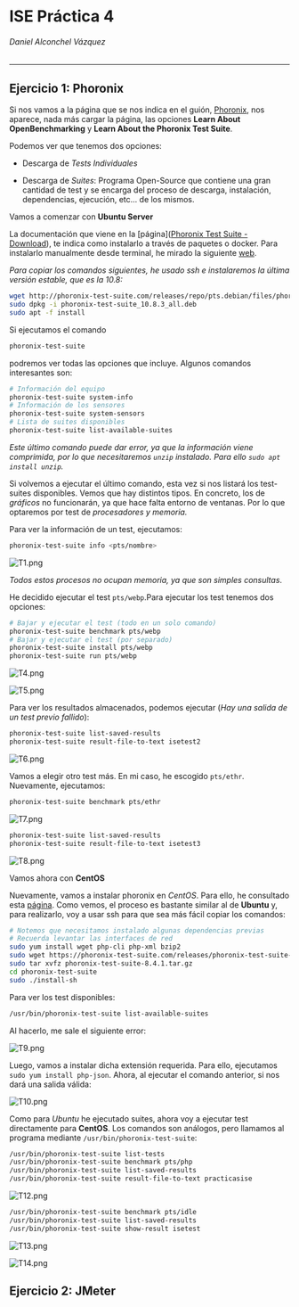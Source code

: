 # ISE Práctica 4

###### Daniel Alconchel Vázquez

---

## Ejercicio 1: Phoronix

Si nos vamos a la página que se nos indica en el guión, [Phoronix](https://openbenchmarking.org/), nos aparece, nada más cargar la página, las opciones **Learn About OpenBenchmarking** y **Learn About the Phoronix Test Suite**. 

Podemos ver que tenemos dos opciones:

- Descarga de *Tests Individuales*

- Descarga de *Suites*: Programa Open-Source que contiene una gran cantidad de test y se encarga  del proceso de descarga, instalación, dependencias, ejecución, etc... de los mismos.

Vamos a comenzar con **Ubuntu Server**

La documentación que viene en la [página]([Phoronix Test Suite - Download](http://www.phoronix-test-suite.com/?k=downloads)), te indica como instalarlo a través de paquetes o docker. Para instalarlo manualmente desde terminal, he mirado la siguiente [web](https://ubunlog.com/phoronix-test-suite-una-herramienta-para-benchmark-multiplataforma/).

*Para copiar los comandos siguientes, he usado ssh e instalaremos la última versión estable, que es la 10.8:*

```bash
wget http://phoronix-test-suite.com/releases/repo/pts.debian/files/phoronix-test-suite_10.8.3_all.deb
sudo dpkg -i phoronix-test-suite_10.8.3_all.deb
sudo apt -f install
```

Si ejecutamos el comando

```bash
phoronix-test-suite
```

podremos ver todas las opciones que incluye. Algunos comandos interesantes son:

```bash
# Información del equipo
phoronix-test-suite system-info
# Información de los sensores
phoronix-test-suite system-sensors
# Lista de suites disponibles
phoronix-test-suite list-available-suites
```

*Este último comando puede dar error, ya que la información viene comprimida, por lo que necesitaremos `unzip` instalado. Para ello `sudo apt install unzip`.*

Si volvemos a ejecutar el último comando,  esta vez si nos listará los test-suites disponibles. Vemos que hay distintos tipos. En concreto, los de *gráficos* no funcionarán, ya que hace falta entorno de ventanas. Por lo que optaremos por test de *procesadores y memoria.*

Para ver la información de un test, ejecutamos:

```bash
phoronix-test-suite info <pts/nombre>
```

![T1.png](./.sources/T1.png)

*Todos estos procesos no ocupan memoria, ya que son simples consultas*. 

He decidido ejecutar el test `pts/webp`.Para ejecutar los test tenemos dos opciones:

```bash
# Bajar y ejecutar el test (todo en un solo comando)
phoronix-test-suite benchmark pts/webp
# Bajar y ejecutar el test (por separado)
phoronix-test-suite install pts/webp    
phoronix-test-suite run pts/webp
```

![T4.png](./.sources/T4.png)

![T5.png](./.sources/T5.png)

Para ver los resultados almacenados, podemos ejecutar (*Hay una salida de un test previo fallido*):

```bash
phoronix-test-suite list-saved-results
phoronix-test-suite result-file-to-text isetest2
```

![T6.png](./.sources/T6.png)

Vamos a elegir otro test más. En mi caso, he escogido `pts/ethr`. Nuevamente, ejecutamos:

```bash
phoronix-test-suite benchmark pts/ethr
```

![T7.png](./.sources/T7.png)

```bash
phoronix-test-suite list-saved-results
phoronix-test-suite result-file-to-text isetest3
```

![T8.png](./.sources/T8.png)

Vamos ahora con **CentOS**

Nuevamente, vamos a instalar phoronix en *CentOS*. Para ello, he consultado esta [página](https://arstech.net/phoronix-test-suite/). Como vemos, el proceso es bastante similar al de **Ubuntu** y, para realizarlo, voy a usar ssh para que sea más fácil copiar los comandos:

```bash
# Notemos que necesitamos instalado algunas dependencias previas
# Recuerda levantar las interfaces de red
sudo yum install wget php-cli php-xml bzip2
sudo wget https://phoronix-test-suite.com/releases/phoronix-test-suite-8.4.1.tar.gz
sudo tar xvfz phoronix-test-suite-8.4.1.tar.gz
cd phoronix-test-suite
sudo ./install-sh
```

Para ver los test disponibles:

```bash
/usr/bin/phoronix-test-suite list-available-suites
```

Al hacerlo, me sale el siguiente error:

![T9.png](./.sources/T9.png)

Luego, vamos a instalar dicha extensión requerida. Para ello, ejecutamos `sudo yum install php-json`.  Ahora, al ejecutar el comando anterior, si nos dará una salida válida:

![T10.png](./.sources/T10.png)

Como para *Ubuntu* he ejecutado suites, ahora voy a ejecutar test directamente para **CentOS**. Los comandos son análogos, pero llamamos al programa mediante `/usr/bin/phoronix-test-suite`:

```bash
/usr/bin/phoronix-test-suite list-tests
/usr/bin/phoronix-test-suite benchmark pts/php
/usr/bin/phoronix-test-suite list-saved-results
/usr/bin/phoronix-test-suite result-file-to-text practicasise
```

![T12.png](./.sources/T12.png)

```bash
/usr/bin/phoronix-test-suite benchmark pts/idle
/usr/bin/phoronix-test-suite list-saved-results
/usr/bin/phoronix-test-suite show-result isetest
```

![T13.png](./.sources/T13.png)

![T14.png](./.sources/T14.png)

## Ejercicio 2: JMeter


